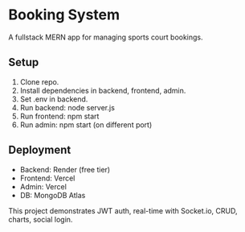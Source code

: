 # Booking System

A fullstack MERN app for managing sports court bookings.

## Setup

1. Clone repo.
2. Install dependencies in backend, frontend, admin.
3. Set .env in backend.
4. Run backend: node server.js
5. Run frontend: npm start
6. Run admin: npm start (on different port)

## Deployment

- Backend: Render (free tier)
- Frontend: Vercel
- Admin: Vercel
- DB: MongoDB Atlas

This project demonstrates JWT auth, real-time with Socket.io, CRUD, charts, social login.
